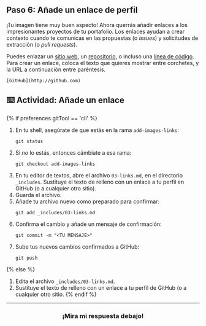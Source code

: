 ## Paso 6: Añade un enlace de perfil

¡Tu imagen tiene muy buen aspecto! Ahora querrás añadir enlaces a los impresionantes proyectos de tu portafolio. Los enlaces ayudan a crear contexto cuando te comunicas en las propuestas (o _issues_) y solicitudes de extracción (o _pull requests_).

Puedes enlazar un [sitio web](https://github.com/), un [repositorio](https://github.com/github/training-kit), o incluso una [línea de código](https://github.com/github/training-kit/blob/master/resources/learning-path/index.html#L32). Para crear un enlace, coloca el texto que quieres mostrar entre corchetes, y la URL a continuación entre paréntesis.

```
[GitHub](http://github.com)
```

## :keyboard: Actividad: Añade un enlace

{% if preferences.gitTool == 'cli' %}
1. En tu shell, asegúrate de que estás en la rama `add-images-links`:
      ```shell
      git status
      ```
1. Si _no_ lo estás, entonces cámbiate a esa rama:
      ```shell
      git checkout add-images-links
      ```
1. En tu editor de textos, abre el archivo `03-links.md`, en el directorio `_includes`. Sustituye el texto de relleno con un enlace a tu perfil en GitHub (o a cualquier otro sitio).
1. Guarda el archivo.
1. Añade tu archivo nuevo como preparado para confirmar:
      ```shell
      git add _includes/03-links.md
      ```
1. Confirma el cambio y añade un mensaje de confirmación:
      ```shell
      git commit -m "<TU MENSAJE>"
      ```
1. Sube tus nuevos cambios confirmados a GitHub:
      ```shell
      git push
      ```
{% else %}
1. Edita el archivo `_includes/03-links.md`.
1. Sustituye el texto de relleno con un enlace a tu perfil de GitHub (o a cualquier otro sitio.
{% endif %}

<hr>
<h3 align="center">¡Mira mi respuesta debajo!</h3>

